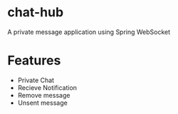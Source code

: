 # chat-hub
A private message application using Spring WebSocket

# Features
- Private Chat
- Recieve Notification
- Remove message
- Unsent message
